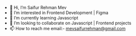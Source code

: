 - 👋 Hi, I’m Saifur Rehman Mev
- 👀 I’m interested in Frontend Development | Figma 
- 🌱 I’m currently learning Javascript
- 💞️ I’m looking to collaborate on Javascript | Frontend projects
- 📫 How to reach me email:- mevsaifurrehman@gmail.com


<!---
Saifur-Rehman-Mev/Saifur-Rehman-Mev is a ✨ special ✨ repository because its `README.md` (this file) appears on your GitHub profile.
You can click the Preview link to take a look at your changes.
--->
